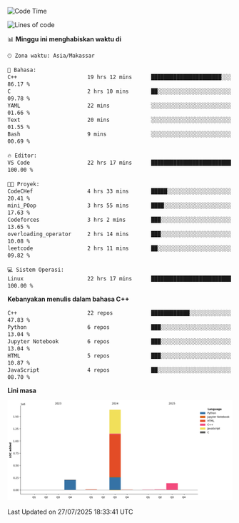 <!--START_SECTION:waka-->
![Code Time](http://img.shields.io/badge/Code%20Time-384%20hrs%206%20mins-blue)

![Lines of code](https://img.shields.io/badge/Sejak%20Hello%20World%20aku%20telah%20menulis-2.0%20million%20baris%20kode-blue)

📊 **Minggu ini menghabiskan waktu di** 

```text
🕑︎ Zona waktu: Asia/Makassar

💬 Bahasa: 
C++                      19 hrs 12 mins      ██████████████████████░░░   86.17 % 
C                        2 hrs 10 mins       ██░░░░░░░░░░░░░░░░░░░░░░░   09.78 % 
YAML                     22 mins             ░░░░░░░░░░░░░░░░░░░░░░░░░   01.66 % 
Text                     20 mins             ░░░░░░░░░░░░░░░░░░░░░░░░░   01.55 % 
Bash                     9 mins              ░░░░░░░░░░░░░░░░░░░░░░░░░   00.69 % 

🔥 Editor: 
VS Code                  22 hrs 17 mins      █████████████████████████   100.00 % 

🐱‍💻 Proyek: 
CodeCHef                 4 hrs 33 mins       █████░░░░░░░░░░░░░░░░░░░░   20.41 % 
mini_POop                3 hrs 55 mins       ████░░░░░░░░░░░░░░░░░░░░░   17.63 % 
Codeforces               3 hrs 2 mins        ███░░░░░░░░░░░░░░░░░░░░░░   13.65 % 
overloading_operator     2 hrs 14 mins       ███░░░░░░░░░░░░░░░░░░░░░░   10.08 % 
leetcode                 2 hrs 11 mins       ██░░░░░░░░░░░░░░░░░░░░░░░   09.82 % 

💻 Sistem Operasi: 
Linux                    22 hrs 17 mins      █████████████████████████   100.00 % 
```

**Kebanyakan menulis dalam bahasa C++** 

```text
C++                      22 repos            ████████████░░░░░░░░░░░░░   47.83 % 
Python                   6 repos             ███░░░░░░░░░░░░░░░░░░░░░░   13.04 % 
Jupyter Notebook         6 repos             ███░░░░░░░░░░░░░░░░░░░░░░   13.04 % 
HTML                     5 repos             ███░░░░░░░░░░░░░░░░░░░░░░   10.87 % 
JavaScript               4 repos             ██░░░░░░░░░░░░░░░░░░░░░░░   08.70 % 
```



**Lini masa**

![Lines of Code chart](https://raw.githubusercontent.com/yusuf601/yusuf601/main/assets/bar_graph.png)


 Last Updated on 27/07/2025 18:33:41 UTC
<!--END_SECTION:waka-->

